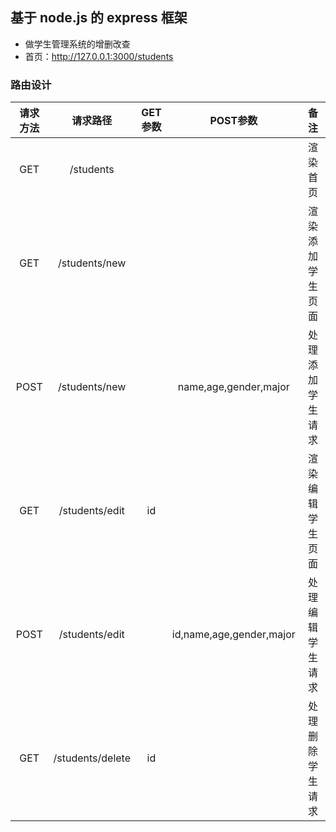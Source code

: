 ## 基于 node.js 的 express 框架

* 做学生管理系统的增删改查
* 首页：http://127.0.0.1:3000/students


### 路由设计

请求方法 | 请求路径 | GET参数 | POST参数 | 备注
:-: | :-: | :-: | :-: | :-:
GET | /students | | | 渲染首页
GET | /students/new | | | 渲染添加学生页面
POST | /students/new | | name,age,gender,major | 处理添加学生请求
GET | /students/edit | id | | 渲染编辑学生页面
POST | /students/edit | | id,name,age,gender,major| 处理编辑学生请求
GET | /students/delete | id | | 处理删除学生请求